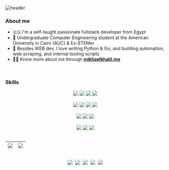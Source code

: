 <!-- - 👋 Hi, I’m @MikhaelMounay. Ex-STEMer and undergraduate student at the American University in Cairo (AUC).
- 👀 I’m interested in Computer Engineering (mostly Web Development and Software Engineering)
- 🌱 I’m currently learning JS meta frameworks (Next.js & Nuxt.js) / Machine Learning
- 📫 You can to reach me on [email](mailto:mikhaelmounay@gmail.com) / [facebook](https://www.facebook.com/mikhael.mounay.75) -->
<!-- - 💞️ I’m looking to collaborate on ... -->

![header](https://capsule-render.vercel.app/api?type=soft&color=timeAuto&fontColor=timeAuto&text=Hi%20there%20👋,%20I'm%20Mikhael%20😁&fontSize=40&fontAlignY=55)

### About me
 - :egypt: I'm a self-taught passionate fullstack developer from Egypt
 - :school: Undergraduate Computer Engineering student at the American University in Cairo (AUC) & Ex-STEMer
 - :snake: Besides WEB dev, I love writing Python & Go, and building automation, web scraping, and internal tooling scripts
 - :raising_hand_man: Know more about me through [**mikhaelkhalil.me**](https://mikhaelmounay.github.io/personal-website/)
<br>

### Skills

<!-- ![HTML](https://img.shields.io/badge/-HTML-E34F26?logo=HTML5&logoColor=white&style=flat)
![CSS](https://img.shields.io/badge/-CSS-1572B6?logo=CSS3&logoColor=white&style=flat)
![Sass](https://img.shields.io/badge/-Sass-CC6699?logo=Sass&logoColor=white&style=flat)
![TypeScript](https://img.shields.io/badge/-TypeScript-3178C6?logo=TypeScript&logoColor=white&style=flat)
![JavaScript](https://img.shields.io/badge/-JavaScript-F7DF1E?logo=JavaScript&logoColor=white&style=flat)
![Vue.js](https://img.shields.io/badge/-Vue.js-4FC08D?logo=Vue.js&logoColor=white&style=flat)
![React](https://img.shields.io/badge/-React-61DAFB?logo=React&logoColor=white&style=flat)
<br>

![Node.js](https://img.shields.io/badge/-Node.js-339933?logo=Node.js&logoColor=white&style=flat)
![Express.js](https://img.shields.io/badge/-Express-000000?logo=Express&logoColor=white&style=flat)
![PostgreSQL](https://img.shields.io/badge/-postgresql-4169E1?logo=postgresql&logoColor=white&style=flat)
<br>

![Kotlin](https://img.shields.io/badge/-Kotlin-7F52FF?logo=Kotlin&logoColor=white&style=flat)
![Android](https://img.shields.io/badge/-Android-3DDC84?logo=Android&logoColor=white&style=flat)
![Dart](https://img.shields.io/badge/-Dart-0175C2?logo=Dart&logoColor=white&style=flat)
![Flutter](https://img.shields.io/badge/-Flutter-02569B?logo=Flutter&logoColor=white&style=flat)
<br>

![Python](https://img.shields.io/badge/-Python-3776AB?logo=Python&logoColor=white&style=flat)
![C++](https://img.shields.io/badge/-C%2B%2B-00599C?logo=C%2B%2B&logoColor=white&style=flat) -->

<div align="center">
 <img src="https://img.shields.io/badge/-HTML5-E34F26?logo=HTML5&logoColor=white&style=flat">
 <img src="https://img.shields.io/badge/-CSS3-1572B6?logo=CSS3&logoColor=white&style=flat">
 <img src="https://img.shields.io/badge/-Bootstrap-7952B3?logo=Bootstrap&logoColor=white&style=flat">
 <img src="https://img.shields.io/badge/-Sass-CC6699?logo=Sass&logoColor=white&style=flat">
</div>
<br>

<div align="center">
 <img src="https://img.shields.io/badge/-JavaScript-F7DF1E?logo=JavaScript&logoColor=white&style=flat">
 <img src="https://img.shields.io/badge/-TypeScript-3178C6?logo=typescript&logoColor=white&style=flat">
 <img src="https://img.shields.io/badge/-Vue.js-4FC08D?logo=Vue.js&logoColor=white&style=flat">
 <img src="https://img.shields.io/badge/-React-61DAFB?logo=React&logoColor=black&style=flat">
</div>
<br>

<div align="center">
 <img src="https://img.shields.io/badge/-Node.js-339933?logo=Node.js&logoColor=white&style=flat">
 <img src="https://img.shields.io/badge/-Express-000000?logo=express&logoColor=white&style=flat">
 <img src="https://img.shields.io/badge/-PostgreSQL-4169E1?logo=postgresql&logoColor=white&style=flat">
</div>
<br>

<div align="center">
 <img src="https://img.shields.io/badge/-Python-3776AB?logo=Python&logoColor=white&style=flat">
 <img src="https://img.shields.io/badge/-C%2B%2B-00599C?logo=C%2B%2B&logoColor=white&style=flat">
 <img src="https://img.shields.io/badge/-Go-00ADD8?logo=go&logoColor=white&style=flat">
</div>

<!-- GitHub Stats -->

<br>

| <a href="https://github.com/MikhaelMounay?tab=repositories"><img align="center" src="https://github-readme-stats.vercel.app/api?username=MikhaelMounay&show_icons=true&theme=transparent&hide_border=true" /></a> | <a href="https://github.com/MikhaelMounay?tab=repositories"><img align="center" src="https://github-readme-stats.vercel.app/api/top-langs/?username=MikhaelMounay&show_icons=true&theme=transparent&hide_border=true&layout=donut&hide=html&langs_count=10" /></a> |
| ------------- | ------------- |

<br>

<!-- Contact -->

<div align="center">
 <a href="https://mikhaelmounay.github.io/personal-website/"><img src="https://img.shields.io/badge/Website-mikhaelkhalil.me-4285F4?logo=Google%20Chrome&logoColor=white&style=flat-square"></a>&nbsp; <a href="https://www.linkedin.com/in/mikhaelmounay/"><img src="https://img.shields.io/badge/LinkedIn-Mikhael%20Mounay-0A66C2?logo=LinkedIn&logoColor=white&style=flat-square"></a>&nbsp; <a href="https://www.facebook.com/mikhael.mounay.75"><img src="https://img.shields.io/badge/Facebook-Mikhael%20Mounay-1877F2?logo=Facebook&logoColor=white&style=flat-square"></a>&nbsp; <a href="https://t.me/MikhaelMounay"><img src="https://img.shields.io/badge/Telegram-MikhaelMounay-26A5E4?logo=Telegram&logoColor=white&style=flat-square"></a>&nbsp; <a href="mailto:mikhaelmounay@gmail.com"><img src="https://img.shields.io/badge/Email-mikhaelmounay@gmail.com-EA4335?logo=Gmail&logoColor=white&style=flat-square"></a>
</div>
<br>
